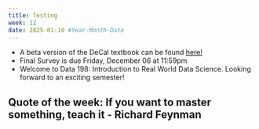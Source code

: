 ```yaml
---
title: Testing
week: 12
date: 2025-01-10 #Year-Month-Date
---
```


- A beta version of the DeCal textbook can be found <a href = "https://dssdecal.org/textbook/chapters/intro.html" target = "_blank">here!</a>
- Final Survey is due Friday, December 06 at 11:59pm
- Welcome to Data 198: Introduction to Real World Data Science. Looking forward to an exciting semester!

## Quote of the week: If you want to master something, teach it - Richard Feynman
